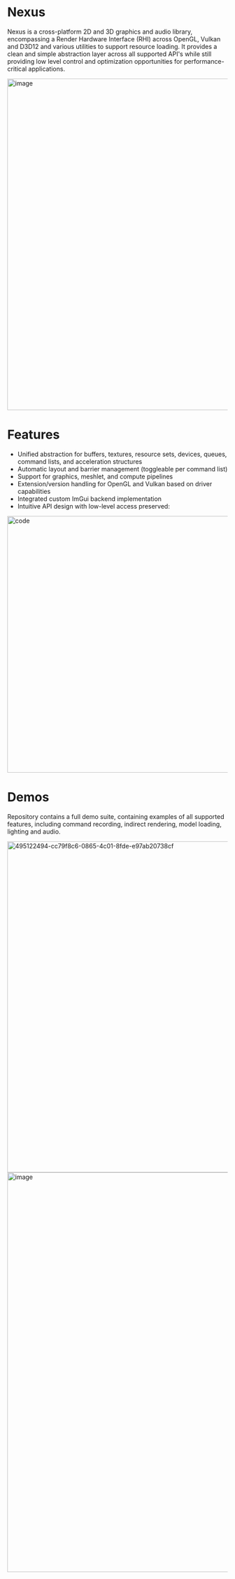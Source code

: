 # Nexus

Nexus is a cross-platform 2D and 3D graphics and audio library, encompassing a Render Hardware Interface (RHI) across OpenGL, Vulkan and D3D12 and various utilities to support resource loading. It provides a clean and simple abstraction layer across all supported API's while still providing low level control and optimization opportunities for performance-critical applications.

<img width="1277" height="757" alt="image" src="https://github.com/user-attachments/assets/407d6a9d-a67c-4bb0-af08-add8a71bc4da" />

# Features
- Unified abstraction for buffers, textures, resource sets, devices, queues, command lists, and acceleration structures
-  Automatic layout and barrier management (toggleable per command list)
-  Support for graphics, meshlet, and compute pipelines
-  Extension/version handling for OpenGL and Vulkan based on driver capabilities
-  Integrated custom ImGui backend implementation
-  Intuitive API design with low-level access preserved:
  <img width="1920" height="586" alt="code" src="https://github.com/user-attachments/assets/f6fb5407-3eb8-40e4-b6d9-50742d0f4dc7" />

# Demos
Repository contains a full demo suite, containing examples of all supported features, including command recording, indirect rendering, model loading, lighting and audio.

<img width="1278" height="756" alt="495122494-cc79f8c6-0865-4c01-8fde-e97ab20738cf" src="https://github.com/user-attachments/assets/f5c94610-317c-4c98-8a21-43d9794e1209" />

<img width="1532" height="913" alt="image" src="https://github.com/user-attachments/assets/30cf174c-f9c0-4a78-beb9-0e45f7615f72" />
